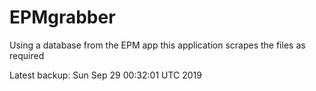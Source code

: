 # EPMgrabber
Using a database from the EPM app this application scrapes the files as required


Latest backup: Sun Sep 29 00:32:01 UTC 2019
